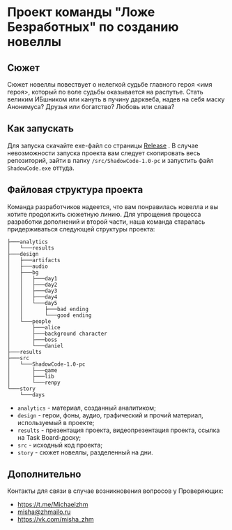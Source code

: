 # Проект команды "Ложе Безработных" по созданию новеллы 
## Сюжет
Сюжет новеллы повествует о нелегкой судьбе главного героя <имя героя>, который по воле судьбы оказывается на распутье. Стать великим ИБшником или кануть в пучину дарквеба, надев на себя маску Анонимуса? Друзья или богатство? Любовь или слава? 

## Как запускать
Для запуска скачайте ехе-файл со страницы [Release](https://github.com/Yarik7Fedorov/NovellaUrfu/releases/tag/1.0) . В случае невозможности запуска проекта вам следует скопировать весь репозиторий, зайти в папку `/src/ShadowCode-1.0-pc` и запустить файл `ShadowCode.exe` оттуда.


## Файловая структура проекта
Команда разработчиков надеется, что вам понравилась новелла и вы хотите продолжить сюжетную линию. Для упрощения процесса разработки дополнений и второй части, наша команда старалась придерживаться следующей структуры проекта:

```shell
├───analytics
│   └───results
├───design
│   ├───artifacts
│   ├───audio
│   ├───bg
│   │   ├───day1
│   │   ├───day2
│   │   ├───day3
│   │   ├───day4
│   │   └───day5
│   │       ├───bad ending
│   │       └───good ending
│   └───people
│       ├───alice
│       ├───background character
│       ├───boss
│       └───daniel
├───results
├───src
│   └───ShadowCode-1.0-pc
│       ├───game
│       ├───lib
│       └───renpy
└───story
    └───days
```

- `analytics` - материал, созданный аналитиком;
- `design` - герои, фоны, аудио, графический и прочий материал, используемый в проекте;
- `results` - презентация проекта, видеопрезентация проекта, ссылка на Task Board-доску;
- `src` - исходный код проекта;
- `story` - сюжет новеллы, разделенный на дни.

## Дополнительно
Контакты для связи в случае возникновения вопросов у Проверяющих:
- https://t.me/Michaelzhm
- misha@zhmailo.ru
- https://vk.com/misha_zhm
